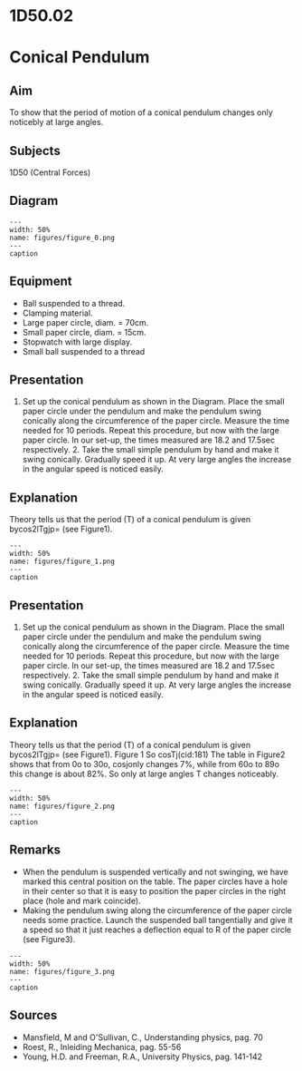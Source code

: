 # 1D50.02 
  # Conical Pendulum 
    
  
## Aim   
 To show that the period of motion of a conical pendulum changes only noticebly at large angles.    
  
## Subjects   
 1D50 (Central Forces)   
  
## Diagram   
   
```{figure} figures/figure_0.png  
---  
width: 50%  
name: figures/figure_0.png  
---  
caption  
``` 
      
  
## Equipment   
 
 *  Ball suspended to a thread. 
 *  Clamping material. 
 *  Large paper circle, diam. = 70cm. 
 *  Small paper circle, diam. = 15cm. 
 *  Stopwatch with large display. 
 *  Small ball suspended to a thread
     
  
## Presentation   
 1. Set up the conical pendulum as shown in the Diagram. Place the small paper circle under the pendulum and make the pendulum swing conically along the circumference of the paper circle. Measure the time needed for 10 periods. Repeat this procedure, but now with the large paper circle. In our set-up, the times measured are 18.2 and 17.5sec respectively. 2. Take the small simple pendulum by hand and make it swing conically. Gradually speed it up. At very large angles the increase in the angular speed is noticed easily.   
  
## Explanation   
 Theory tells us that the period (T) of a conical pendulum is given bycos2lTgjp= (see Figure1).      
```{figure} figures/figure_1.png  
---  
width: 50%  
name: figures/figure_1.png  
---  
caption  
``` 
     
  
## Presentation   
 1. Set up the conical pendulum as shown in the Diagram. Place the small paper circle under the pendulum and make the pendulum swing conically along the circumference of the paper circle. Measure the time needed for 10 periods. Repeat this procedure, but now with the large paper circle. In our set-up, the times measured are 18.2 and 17.5sec respectively. 2. Take the small simple pendulum by hand and make it swing conically. Gradually speed it up. At very large angles the increase in the angular speed is noticed easily.   
  
## Explanation   
 Theory tells us that the period (T) of a conical pendulum is given bycos2lTgjp= (see Figure1).    Figure 1  So cosTj(cid:181) The table in Figure2 shows that from 0o to 30o, cosjonly changes 7%, while from 60o to 89o this change is about 82%. So only at large angles T changes noticeably.      
```{figure} figures/figure_2.png  
---  
width: 50%  
name: figures/figure_2.png  
---  
caption  
``` 
    
  
## Remarks   
 
 *  When the pendulum is suspended vertically and not swinging, we have marked this central position on the table. The paper circles have a hole in their center so that it is easy to position the paper circles in the right place (hole and mark coincide). 
 *  Making the pendulum swing along the circumference of the paper circle needs some practice. Launch the suspended ball tangentially and give it a speed so that it just reaches a deflection equal to R of the paper circle (see Figure3).    
```{figure} figures/figure_3.png  
---  
width: 50%  
name: figures/figure_3.png  
---  
caption  
```
 
   
  
## Sources   
 
 *  Mansfield, M and O'Sullivan, C., Understanding physics, pag. 70 
 *  Roest, R., Inleiding Mechanica, pag. 55-56 
 *  Young, H.D. and Freeman, R.A., University Physics, pag. 141-142
  